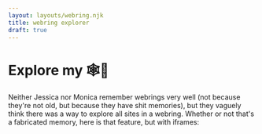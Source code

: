 ```yaml
---
layout: layouts/webring.njk
title: webring explorer
draft: true
---
```


# Explore my 🕸💍

Neither Jessica nor Monica remember webrings very well (not because they're not old, but because
they have shit memories), but they vaguely 
think there was a way to explore all sites in a webring. Whether or
not that's a fabricated memory, here is that feature, but with iframes: 